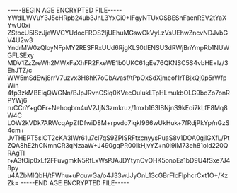 -----BEGIN AGE ENCRYPTED FILE-----
YWdlLWVuY3J5cHRpb24ub3JnL3YxCi0+IFgyNTUxOSBESnFaenREV2tYaXYwU0xi
ZStocU5ISzJjeWVCYUdocFROS2ljUEhuMGswCkVyLzVsUEhwZncvNDJvbGV4U2w3
YndrMW0zQloyNFpMY2RESFRxUUd6RjgKLS0tIENSU3dRWjBnYmpRb1NUWGFLSExy
MDV1ZzZreWh2MWxFaXhFR2FxeWE1b0UKC61gEe76QKNSC5S4vbHE+lz/3EhJTZ/c
WW5mSdEwj8rrV7uzvx3H8hK7oCbAvasf/tPpOxSdXjmeof1rTBjxQj0p5rWfpWin
4fp3zkMBEiqQWGNn/BJpJRvnCSiq0KVecOuIukLTpHLmukbOLG9boZo7onRPYWj6
ruCCnY+gOFr+Nehoqbm4uV2JjN3zmkruz/1mxb163IBNjnS9kEoi7kLfF8Mq8W4C
LOW2kVDk7ARWcqApZfDfwiD8M+rpvdo7iqkI966wUkHuk+7fRdjPkYp/nGzS4cm+
JvTHEPT5siCT2cKA3IWr61u7cI7qS9ZPISRFtxcnyysPuaS8v1DOA0gjlGXfL/Pt
ZQA8hE2hCNmnCR3qNzaaW+J490gqPR00lkHjvYZ+n0l9iM73eh81old220QRAgTI
r+A3tOip0xLf2FFuvgmkN5RfLxWsPJAJDYtynCvOHK5onoEa1bD9U4fSxe7J48py
u4AZbMlQbH/tFWhu+uPcuwGa/o4J33wJJyOnL13cGBrFIcFlphcrCxt1O+/KzZk=
-----END AGE ENCRYPTED FILE-----
